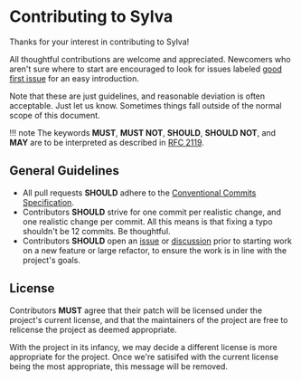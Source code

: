 # Contributing to Sylva

Thanks for your interest in contributing to Sylva!

All thoughtful contributions are welcome and appreciated. Newcomers who aren't sure where to start are encouraged to look for issues labeled [good first issue][good_first_issue] for an easy introduction.

Note that these are just guidelines, and reasonable deviation is often acceptable. Just let us know. Sometimes things fall outside of the normal scope of this document.

!!! note
    The keywords __MUST__, __MUST NOT__, __SHOULD__, __SHOULD NOT__, and __MAY__ are to be interpreted as described in [RFC 2119][rfc2119].

[good_first_issue]: https://github.com/ppfeister/sylva/issues?q=is%3Aopen+is%3Aissue+label%3A%22good+first+issue%22
[rfc2119]: https://www.ietf.org/rfc/rfc2119.txt

## General Guidelines

- All pull requests __SHOULD__ adhere to the [Conventional Commits Specification][conventional_commits_spec].
- Contributors __SHOULD__ strive for one commit per realistic change, and one realistic change per commit. All this means is that fixing a typo shouldn't be 12 commits. Be thoughtful.
- Contributors __SHOULD__ open an [issue][issues] or [discussion][discussions] prior to starting work on a new feature or large refactor, to ensure the work is in line with the project's goals.

[conventional_commits_spec]: https://conventionalcommits.org/
[issues]: https://github.com/ppfeister/sylva/issues
[discussions]: https://github.com/ppfeister/sylva/discussions

## License

Contributors __MUST__ agree that their patch will be licensed under the project's current license, and that the maintainers of the project are free to relicense the project as deemed appropriate.

With the project in its infancy, we may decide a different license is more appropriate for the project. Once we're satisifed with the current license being the most appropriate, this message will be removed.
